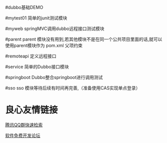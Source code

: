 #dubbo基础DEMO

#mytest01
简单的junit测试模块

#myweb
springMVC调用dubbo远程接口测试模块

#parent
parent 模块没有用到,若其他模块不是在同一个公共项目里面的话,就可以使用parent模块作为 pom.xml 父项约束

#remoteapi
定义远程接口

#service
简单的Dubbo接口模块

#springboot
Dubbo整合springboot进行调用测试

#sso
sso 模块等待后续有时间再完善,（准备使用CAS实现单点登录）

 # 良心友情链接

[腾讯QQ群快速检索](http://u.720life.cn/s/8cf73f7c)

[软件免费开发论坛](http://u.720life.cn/s/bbb01dc0)